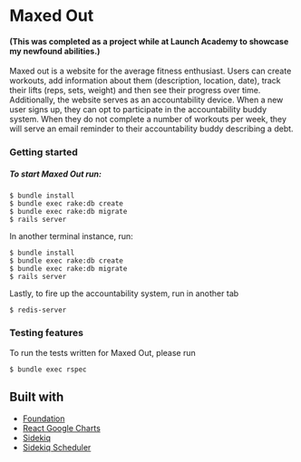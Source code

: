 <h1>Maxed Out</h1>
<h4>(This was completed as a project while at Launch Academy to showcase my newfound abilities.)</h4>
<p>Maxed out is a website for the average fitness enthusiast. Users can create workouts, add information about them (description, location, date), track their lifts (reps, sets, weight) and then see their progress over time. Additionally, the website serves as an accountability device. When a new user signs up, they can opt to participate in the accountability buddy system. When they do not complete a number of workouts per week, they will serve an email reminder to their accountability buddy describing a debt.</p>


<h3>Getting started </h3>
<h5>To start Maxed Out run: </h5>

```
$ bundle install
$ bundle exec rake:db create
$ bundle exec rake:db migrate
$ rails server
```

In another terminal instance, run:
```
$ bundle install
$ bundle exec rake:db create
$ bundle exec rake:db migrate
$ rails server
```
Lastly, to fire up the accountability system, run in another tab
```
$ redis-server
```

<h3> Testing features </h3>
<p> To run the tests written for Maxed Out, please run </p>

```
$ bundle exec rspec
```

<h2> Built with</h2>
<ul>
<li><a href="https://foundation.zurb.com/sites/docs/">Foundation</a></li>

<li><a href="https://www.npmjs.com/package/react-google-charts#installation">React Google Charts</a></li>
<li><a href="https://github.com/mperham/sidekiq">Sidekiq</li></a>
<li><a href="sidekiq scheduler">Sidekiq Scheduler </li></a>
